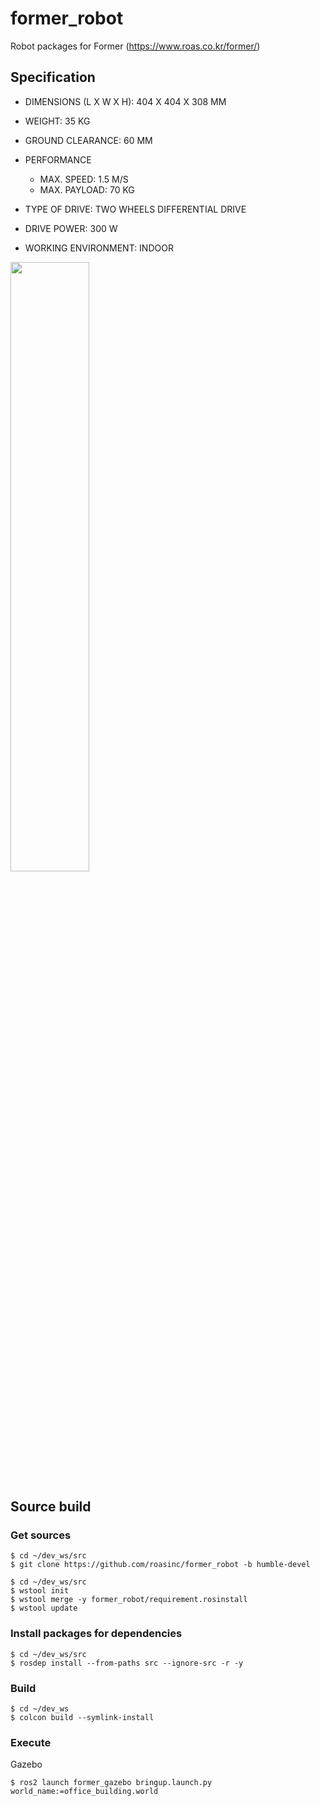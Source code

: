 # former_robot
Robot packages for Former (https://www.roas.co.kr/former/)

## Specification
- DIMENSIONS (L X W X H): 404 X 404 X 308 MM
- WEIGHT: 35 KG
- GROUND CLEARANCE: 60 MM
- PERFORMANCE
  - MAX. SPEED: 1.5 M/S
  - MAX. PAYLOAD: 70 KG

- TYPE OF DRIVE: TWO WHEELS DIFFERENTIAL DRIVE
- DRIVE POWER: 300 W
- WORKING ENVIRONMENT: INDOOR

<img width="50%" src="https://roas.co.kr/wp-content/uploads/2020/11/FORMER-th.jpg"/>

## Source build

### Get sources

```shell
$ cd ~/dev_ws/src
$ git clone https://github.com/roasinc/former_robot -b humble-devel
```

```shell
$ cd ~/dev_ws/src
$ wstool init
$ wstool merge -y former_robot/requirement.rosinstall
$ wstool update
```

### Install packages for dependencies
```shell
$ cd ~/dev_ws/src
$ rosdep install --from-paths src --ignore-src -r -y
```


### Build

```shell
$ cd ~/dev_ws
$ colcon build --symlink-install
```

### Execute

Gazebo

```shell
$ ros2 launch former_gazebo bringup.launch.py world_name:=office_building.world
```
